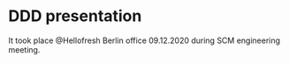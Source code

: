 # DDD presentation

It took place @Hellofresh Berlin office 09.12.2020 during SCM engineering meeting.
